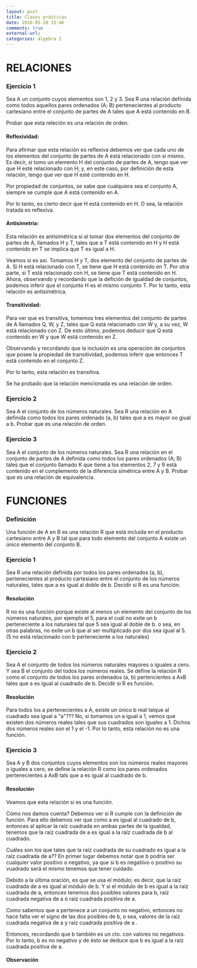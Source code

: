 ```yaml
---
layout: post
title: Clases prácticas
date: 2016-05-28 15:46
comments: true
external-url:
categories: álgebra I
---
```


# RELACIONES

### Ejercicio 1
Sea A un conjunto cuyos elementos son 1, 2 y 3. Sea R una relación definida como todos aquellos pares ordenados (A; B) pertenecientes al producto cartesiano entre el conjunto de partes de A tales que A está contenido en B.

Probar que esta releción es una relación de orden.

#### Reflexividad:
Para afirmar que esta relación es reflexiva debemos ver que cada uno de los elementos del conjunto de partes de A
está relacionado con sí mismo. Es decir, si tomo un elemento H del conjunto de partes de A, tengo que ver que H esté relacionado con H; y, en este caso, por definición de esta relación, tengo que ver que H esté contenido en H.

Por propiedad de conjuntos, se sabe que cualquiera sea el conjunto A, siempre se cumple que A está contenido en A.

Por lo tanto, es cierto decir que H está contenido en H. O sea, la relación tratada es reflexiva.

#### Antisimetría:
Esta relación es antisimétrica si al tomar dos elementos del conjunto de partes de A, llamados H y T, tales que a T está contenido en H y H está contenido en T se implica que T es igual a H.

Veamos si es así. Tomamos H y T, dos elemento del conjunto de partes de A. Si H está relacionado con T, se tiene que H está contenido en T. Por otra parte, si T está relacionado con H, se tiene que T está contenido en H. Ahora, observando y recordando que la defición de igualdad de conjuntos, podemos inferir que el conjunto H es el mismo conjunto T. Por lo tanto, esta relación es antisimétrica.

#### Transitividad:
Para ver que es transitiva, tomemos tres elementos del conjunto de partes de A llamados Q, W, y Z, tales que Q está relacionado con W y, a su vez, W está relacionado con Z. De esto último, podemos deducir que Q está contenido en W y que W está contenido en Z.

Observando y recordando que la inclusión es una operación de conjuntos que posee la propiedad de transitividad, podemos inferir que entonces T está contenido en el conjunto Z.

Por lo tanto, esta relación es transitiva.

Se ha probado que la relación mencionada es una relación de orden.

### Ejercicio 2
Sea A el conjunto de los números naturales. Sea R una relación en A definida como todos los pares ordenado (a, b) tales que a es mayor oo giual a b.
Probar que es una relación de orden.

### Ejercicio 3
Sea A el conjunto de los números naturales. Sea R una relación en el conjunto de partes de A definida como todos los pares ordenados (A; B) tales que el conjunto llamado K que tiene a los elementos 2, 7 y 9 está contenido en el complemento de la diferencia simétrica entre A y B. 
Probar que es una relación de equivalencia.

# FUNCIONES

### Definición
Una función de A en B es una relación R que está incluída en el producto cartesiano entre A y B tal
que para todo elemento del conjunto A existe un único elemento del conjunto B.

### Ejercicio 1
Sea R una relación definida por todos los pares ordenados (a, b), pertenecientes al producto cartesiano entre el conjunto de los números naturales, tales que a es igual al doble de b.
Decidir si R es una función.

#### Resolución
R no es una función porque existe al menos un elemento del conjunto de los números naturales, por ejemplo el 5, para el cuál no exite un b perteneciente a los naturales tal que 5 sea igual al doble de b. o sea, en otras palabras, no exite un b que al ser multiplicado por dos sea igual al 5. (5 no está relacionado con b perteneciente a los naturales)

### Ejercicio 2
Sea A el conjunto de todos los números naturales mayores o iguales a cero. Y sea B el conjunto del todos los números reales. Se define la relación R como el conjunto de todos los pares ordenados (a, b) pertencientes a AxB tales que a es igual al cuadrado de b.
Decidir si R es función. 

#### Resolución
Para todos los a pertenecientes a A, existe un único b real talque al cuadrado sea igual a "a"???
No, si tomamos un a igual a 1, vemos que existen dos números reales tales que sus cuadrados son iguales a 1. Dichos dos números reales son el 1 y el -1. Por lo tanto, esta relación no es una función.

### Ejercicio 3
Sea A y B dos conjuntos cuyos elementos son los números reales mayores o iguales a cero, se define la relación R como los pares ordenados pertenecientes a AxB tals que a es igual al cuadrado de b. 

#### Resolución

Veamos que esta relación sí es una función.

Cómo nos damos cuenta? 
Debemos ver si R cumple con la definición de función. Para ello debemos ver que como a es igual al cuadrado de b, entonces al aplicar la raíz cuadrada en ambas partes de la igualdad, tenemos que la raíz cuadrada de a es igual a la raíz cuadrada de b al cuadrado.

 Cuáles son los que tales que la raíz cuadrada de su cuadrado es igual a la raíz cuadrada de a?? 
En primer lugar debemos notar que b podría ser cualquier valor positivo o negativo, ya que si b es negatiivo o positivo su vuadrado será el mismo tenemos que tener cuidado. 

Debido a la última oración, es que se usa el módulo; es decir, que la raíz cuadrada de a es igual al módulo de b. Y si el módulo de b es igual a la raíz cuadrada de a, entonces tenemos dos posibles valores para b, raíz cuadrada negativa de a ó raíz cuadrada positiva de a. 

Como sabemos que a pertenece a un conjunto no negativo, entonces no hace falta ver el signo de las dos posibles de b, o sea, valores de la raíz cuadrada negativa de a y raíz cuadrada positiva de a . 

Entonces, recordando que b también es un cto. con valores no negativos. Por lo tanto, b es no negativo y de ésto se deduce que b es igual a la raíz cuadrada positiva de a.

#### Observación


